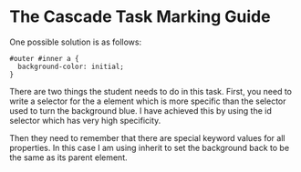 # The Cascade Task Marking Guide

One possible solution is as follows:

```
#outer #inner a {
  background-color: initial;
}
```

There are two things the student needs to do in this task. First, you need to write a selector for the a element which is more specific than the selector used to turn the background blue. I have achieved this by using the id selector which has very high specificity.

Then they need to remember that there are special keyword values for all properties. In this case I am using inherit to set the background back to be the same as its parent element.